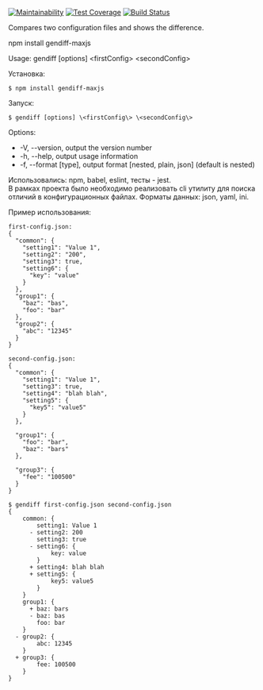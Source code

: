 [![Maintainability](https://api.codeclimate.com/v1/badges/03785efcd227a5955cd9/maintainability)](https://codeclimate.com/github/maximjs/project-lvl2-s161/maintainability)
[![Test Coverage](https://api.codeclimate.com/v1/badges/03785efcd227a5955cd9/test_coverage)](https://codeclimate.com/github/maximjs/project-lvl2-s161/test_coverage)
[![Build Status](https://travis-ci.org/maximjs/project-lvl2-s161.svg?branch=master)](https://travis-ci.org/maximjs/project-lvl2-s161)

Compares two configuration files and shows the difference.

npm install gendiff-maxjs

Usage: gendiff [options] \<firstConfig\> \<secondConfig\>

Установка:
```
$ npm install gendiff-maxjs
```

Запуск:
```
$ gendiff [options] \<firstConfig\> \<secondConfig\>
```
Options:  
* -V, --version, output the version number
* -h, --help, output usage information
* -f, --format [type], output format [nested, plain, json] (default is nested)

Использовались: npm, babel, eslint, тесты - jest.  
В рамках проекта было необходимо реализовать cli утилиту для поиска отличий в конфигурационных файлах. Форматы данных: json, yaml, ini.

Пример использования:
```
first-config.json:
{
  "common": {
    "setting1": "Value 1",
    "setting2": "200",
    "setting3": true,
    "setting6": {
      "key": "value"
    }
  },
  "group1": {
    "baz": "bas",
    "foo": "bar"
  },
  "group2": {
    "abc": "12345"
  }
}

second-config.json:
{
  "common": {
    "setting1": "Value 1",
    "setting3": true,
    "setting4": "blah blah",
    "setting5": {
      "key5": "value5"
    }
  },

  "group1": {
    "foo": "bar",
    "baz": "bars"
  },

  "group3": {
    "fee": "100500"
  }
}

$ gendiff first-config.json second-config.json
{
    common: {
        setting1: Value 1
      - setting2: 200
        setting3: true
      - setting6: {
            key: value
        }
      + setting4: blah blah
      + setting5: {
            key5: value5
        }
    }
    group1: {
      + baz: bars
      - baz: bas
        foo: bar
    }
  - group2: {
        abc: 12345
    }
  + group3: {
        fee: 100500
    }
}
```
